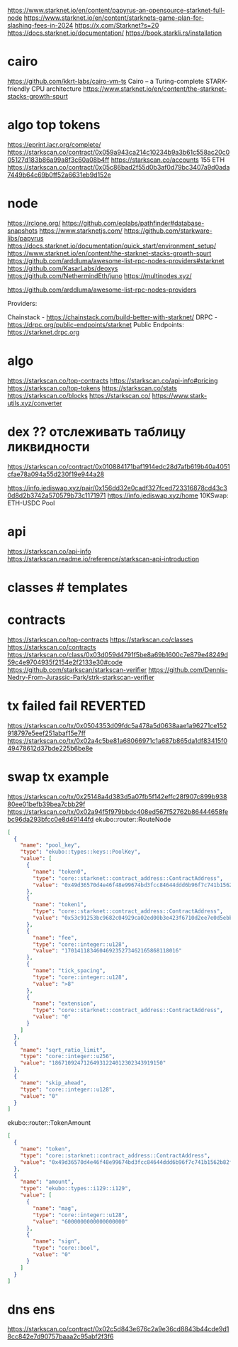 https://www.starknet.io/en/content/papyrus-an-opensource-starknet-full-node
https://www.starknet.io/en/content/starknets-game-plan-for-slashing-fees-in-2024
https://x.com/Starknet?s=20
https://docs.starknet.io/documentation/
https://book.starkli.rs/installation
# cairo
https://github.com/kkrt-labs/cairo-vm-ts
Cairo – a Turing-complete STARK-friendly CPU architecture
https://www.starknet.io/en/content/the-starknet-stacks-growth-spurt

# algo top tokens
https://eprint.iacr.org/complete/
https://starkscan.co/contract/0x059a943ca214c10234b9a3b61c558ac20c005127d183b86a99a8f3c60a08b4ff
https://starkscan.co/accounts
155 ETH
https://starkscan.co/contract/0x05c86bad2f55d0b3af0d79bc3407a9d0ada7449b64c69b0ff52a6631eb9d152e
# node
https://rclone.org/
https://github.com/eqlabs/pathfinder#database-snapshots
https://www.starknetjs.com/
https://github.com/starkware-libs/papyrus
https://docs.starknet.io/documentation/quick_start/environment_setup/
https://www.starknet.io/en/content/the-starknet-stacks-growth-spurt
https://github.com/arddluma/awesome-list-rpc-nodes-providers#starknet
https://github.com/KasarLabs/deoxys
https://github.com/NethermindEth/juno
https://multinodes.xyz/

https://github.com/arddluma/awesome-list-rpc-nodes-providers

Providers:

Chainstack - https://chainstack.com/build-better-with-starknet/
DRPC - https://drpc.org/public-endpoints/starknet
Public Endpoints:
https://starknet.drpc.org
# algo
https://starkscan.co/top-contracts
https://starkscan.co/api-info#pricing
https://starkscan.co/top-tokens
https://starkscan.co/stats
https://starkscan.co/blocks
https://starkscan.co/
https://www.stark-utils.xyz/converter
# dex ?? отслеживать таблицу ликвидности
https://starkscan.co/contract/0x010884171baf1914edc28d7afb619b40a4051cfae78a094a55d230f19e944a28

https://info.jediswap.xyz/pair/0x156dd32e0cadf327fced723316878cd43c30d8d2b3742a570579b73c1171971
https://info.jediswap.xyz/home
10KSwap: ETH-USDC Pool
# api
https://starkscan.co/api-info
https://starkscan.readme.io/reference/starkscan-api-introduction
# classes # templates
# contracts
https://starkscan.co/top-contracts
https://starkscan.co/classes
https://starkscan.co/contracts
https://starkscan.co/class/0x03d059d4791f5be8a69b1600c7e879e48249d59c4e9704935f2154e2f2133e30#code
https://github.com/starkscan/starkscan-verifier
https://github.com/Dennis-Nedry-From-Jurassic-Park/strk-starkscan-verifier
# tx failed fail REVERTED
https://starkscan.co/tx/0x0504353d09fdc5a478a5d0638aae1a96271ce152918797e5eef251abaf15e7ff
https://starkscan.co/tx/0x02a4c5be81a68066971c1a687b865da1df83415f049478612d37bde225b6be8e
# swap tx example
https://starkscan.co/tx/0x25148a4d383d5a07fb5f142effc28f907c899b93880ee01befb39bea7cbb29f
https://starkscan.co/tx/0x02a94f5f979bbdc408ed567f52762b86444658febc96da293bfcc0e8d49144fd
ekubo::router::RouteNode
```json
[
  {
    "name": "pool_key",
    "type": "ekubo::types::keys::PoolKey",
    "value": [
      {
        "name": "token0",
        "type": "core::starknet::contract_address::ContractAddress",
        "value": "0x49d36570d4e46f48e99674bd3fcc84644ddd6b96f7c741b1562b82f9e004dc7"
      },
      {
        "name": "token1",
        "type": "core::starknet::contract_address::ContractAddress",
        "value": "0x53c91253bc9682c04929ca02ed00b3e423f6710d2ee7e0d5ebb06f3ecf368a8"
      },
      {
        "name": "fee",
        "type": "core::integer::u128",
        "value": "170141183460469235273462165868118016"
      },
      {
        "name": "tick_spacing",
        "type": "core::integer::u128",
        "value": ">8"
      },
      {
        "name": "extension",
        "type": "core::starknet::contract_address::ContractAddress",
        "value": "0"
      }
    ]
  },
  {
    "name": "sqrt_ratio_limit",
    "type": "core::integer::u256",
    "value": "18671092471264931224012302343919150"
  },
  {
    "name": "skip_ahead",
    "type": "core::integer::u128",
    "value": "0"
  }
]
```
ekubo::router::TokenAmount
```json
[
  {
    "name": "token",
    "type": "core::starknet::contract_address::ContractAddress",
    "value": "0x49d36570d4e46f48e99674bd3fcc84644ddd6b96f7c741b1562b82f9e004dc7"
  },
  {
    "name": "amount",
    "type": "ekubo::types::i129::i129",
    "value": [
      {
        "name": "mag",
        "type": "core::integer::u128",
        "value": "6000000000000000000"
      },
      {
        "name": "sign",
        "type": "core::bool",
        "value": "0"
      }
    ]
  }
]
```

# dns ens
https://starkscan.co/contract/0x02c5d843e676c2a9e36cd8843b44cde9d18cc842e7d90757baaa2c95abf2f3f6